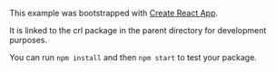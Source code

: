 This example was bootstrapped with [Create React App](https://github.com/facebook/create-react-app).

It is linked to the crl package in the parent directory for development purposes.

You can run `npm install` and then `npm start` to test your package.
